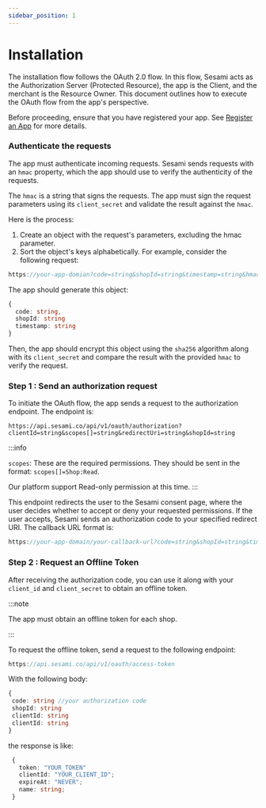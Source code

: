 ```yaml
---
sidebar_position: 1
---
```


# Installation
The installation flow follows the OAuth 2.0 flow. In this flow, Sesami acts as the Authorization Server (Protected Resource), the app is the Client, and the merchant is the Resource Owner. This document outlines how to execute the OAuth flow from the app's perspective.

Before proceeding, ensure that you have registered your app. See [Register an App](../5-register-application.md) for more details.

### Authenticate the requests
The app must authenticate incoming requests. Sesami sends requests with an `hmac` property, which the app should use to verify the authenticity of the requests.

The `hmac` is a string that signs the requests. The app must sign the request parameters using its `client_secret` and validate the result against the `hmac`.

Here is the process:

1. Create an object with the request's parameters, excluding the hmac parameter.
2. Sort the object's keys alphabetically.
   For example, consider the following request:

```typescript
https://your-app-domian?code=string&shopId=string&timestamp=string&hmac=string
```
The app should generate this object:
``` typescript
{
  code: string,
  shopId: string
  timestamp: string
}
```

Then, the app should encrypt this object using the `sha256` algorithm along with its `client_secret` and compare the result with the provided `hmac` to verify the request.

### Step 1 : Send an authorization request

To initiate the OAuth flow, the app sends a request to the authorization endpoint. The endpoint is:

```HTTPS
https://api.sesami.co/api/v1/oauth/authorization?clientId=string&scopes[]=string&redirectUri=string&shopId=string
```

:::info

`scopes`: These are the required permissions. They should be sent in the format: `scopes[]=Shop:Read`.

Our platform support Read-only permission at this time.
:::

This endpoint redirects the user to the Sesami consent page, where the user decides whether to accept or deny your requested permissions. If the user accepts, Sesami sends an authorization code to your specified redirect URI.
The callback URL format is:
```typescript
https://your-app-domain/your-callback-url?code=string&shopId=string&timestamp=string&hmac=string
```


### Step 2 : Request an Offline Token

After receiving the authorization code, you can use it along with your `client_id` and `client_secret` to obtain an offline token.

:::note

The app must obtain an offline token for each shop.

:::

To request the offline token, send a request to the following endpoint:

``` typescript
https://api.sesami.co/api/v1/oauth/access-token
```

With the following body:

``` typescript
{
 code: string //your authorization code
 shopId: string
 clientId: string
 clientId: string
}
```

the response is like:

``` typescript
 {
   token: "YOUR_TOKEN"
   clientId: "YOUR_CLIENT_ID";
   expireAt: "NEVER";
   name: string;
 }
```





